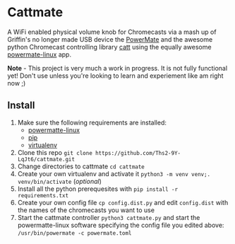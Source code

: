 # Cattmate

A WiFi enabled physical volume knob for Chromecasts via a mash up of Griffin's no longer made USB device the 
[PowerMate](https://support.griffintechnology.com/product/powermate/) and
the awesome python Chromecast controlling library [catt](https://github.com/skorokithakis/catt/)
using the equally awesome [powermate-linux](https://github.com/stefansundin/powermate-linux)
 app.

**Note** - This project is very much a work in progress. It is not fully functional yet! Don't 
use unless you're looking to learn and experiement like am right now ;)   

## Install

1. Make sure the following requirements are installed:
   * [powermatte-linux](https://github.com/stefansundin/powermate-linux)
   * [pip](https://pip.pypa.io/en/stable/installing/)
   * [virtualenv](https://virtualenv.pypa.io/en/stable/) 
1. Clone this repo `git clone https://github.com/Ths2-9Y-LqJt6/cattmate.git`
1. Change directories to cattmate `cd cattmate`
1. Create your own virtualenv and activate it `python3 -m venv venv;. venv/bin/activate` (_optional_)
1. Install all the python prerequesites with `pip install -r requirements.txt`
1. Create your own config file `cp config.dist.py` and edit `config.dist` with the names
of the chromecasts you want to use
1. Start the cattmate controller `python3 cattmate.py` and start the powermatte-linux software
specifying the config file you edited above: `/usr/bin/powermate -c powermate.toml`
